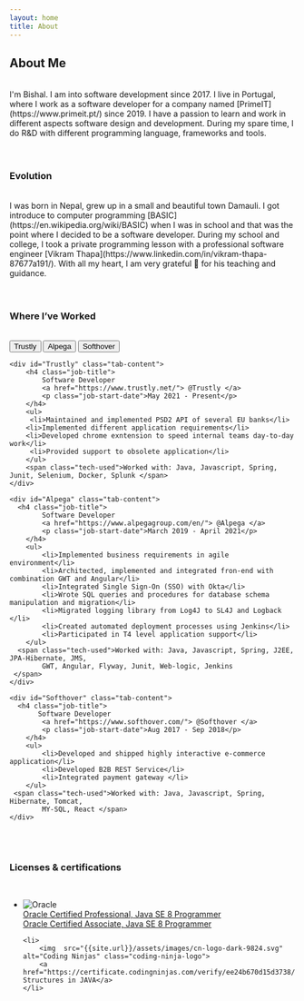 ```yaml
---
layout: home
title: About 
---
```

<link href="{{site.url}}/assets/css/about.css" rel="stylesheet"/>

## About Me

<br />
I'm Bishal. I am into software development since 2017. I live in Portugal, where I work as
a software developer for a company named [PrimeIT](https://www.primeit.pt/) since 2019. I have
a passion to learn and work in different aspects software design and development. During my spare
time, I do R&D with different programming language, frameworks and tools.
<br /><br /><br />

### Evolution

<br />
I was born in Nepal, grew up in a small and beautiful town Damauli. I got introduce to computer programming
[BASIC](https://en.wikipedia.org/wiki/BASIC) when I was in school and that was the point where I decided to 
be a software developer. During my school and college, I took a private programming lesson with a professional 
software engineer [Vikram Thapa](https://www.linkedin.com/in/vikram-thapa-87677a191/). With all my heart, I am very grateful 🙏
for his teaching and guidance.
<br /><br /><br />

### Where I’ve Worked
<br />
<div class="work-timeline">
    <div class="tab">
      <button class="tab-links" onclick="showTabContent(event, 'Trustly')" id="defaultOpen">Trustly</button>
      <button class="tab-links" onclick="showTabContent(event, 'Alpega')">Alpega</button>
      <button class="tab-links" onclick="showTabContent(event, 'Softhover')">Softhover</button>
    </div>


    <div id="Trustly" class="tab-content">
        <h4 class="job-title">
            Software Developer 
            <a href="https://www.trustly.net/"> @Trustly </a>
            <p class="job-start-date">May 2021 - Present</p>
        </h4>
        <ul>
         <li>Maintained and implemented PSD2 API of several EU banks</li>
        <li>Implemented different application requirements</li>
        <li>Developed chrome exntension to speed internal teams day-to-day work</li>
         <li>Provided support to obsolete application</li>
        </ul>
        <span class="tech-used">Worked with: Java, Javascript, Spring, Junit, Selenium, Docker, Splunk </span>
    </div>

    <div id="Alpega" class="tab-content">
      <h4 class="job-title">
            Software Developer 
            <a href="https://www.alpegagroup.com/en/"> @Alpega </a>
            <p class="job-start-date">March 2019 - April 2021</p>
        </h4>
        <ul>
            <li>Implemented business requirements in agile environment</li>
            <li>Architected, implemented and integrated fron-end with combination GWT and Angular</li>
            <li>Integrated Single Sign-On (SSO) with Okta</li>
            <li>Wrote SQL queries and procedures for database schema manipulation and migration</li>
            <li>Migrated logging library from Log4J to SL4J and Logback </li>
            <li>Created automated deployment processes using Jenkins</li>
            <li>Participated in T4 level application support</li>
        </ul>
      <span class="tech-used">Worked with: Java, Javascript, Spring, J2EE, JPA-Hibernate, JMS, 
            GWT, Angular, Flyway, Junit, Web-logic, Jenkins
     </span>
    </div>

    <div id="Softhover" class="tab-content">
      <h4 class="job-title">
           Software Developer 
            <a href="https://www.softhover.com/"> @Softhover </a>
            <p class="job-start-date">Aug 2017 - Sep 2018</p>
        </h4>
        <ul>
            <li>Developed and shipped highly interactive e-commerce application</li>
            <li>Developed B2B REST Service</li>
            <li>Integrated payment gateway </li>
        </ul>
     <span class="tech-used">Worked with: Java, Javascript, Spring, Hibernate, Tomcat, 
            MY-SQL, React </span>
    </div>

</div>
<br /> <br />

### Licenses & certifications
<br />
<ul class="certification">
    <li> 
        <img  src="{{site.url}}/assets/images/oracle.jpeg" alt="Oracle" class="oracle-logo" class="oracle-logo">
        <div>
        <a href="https://brm-certview.oracle.com/pls/certview/ecertificate?ssn=OC2165016&trackId=OCPJSE8&key=60c7bda826aa2934d828bcfbbaca192f6b4b64c5">
          Oracle Certified Professional, Java SE 8 Programmer
       </a>
      <br />
      <a href="https://brm-certview.oracle.com/pls/certview/ecertificate?ssn=OC2165016&trackId=OCAJSE8&key=3060afbcf6b5364ef67de44559f9457dc6e76b74">
            Oracle Certified Associate, Java SE 8 Programmer
        </a>
</div>
    </li>
 
    <li> 
        <img  src="{{site.url}}/assets/images/cn-logo-dark-9824.svg" alt="Coding Ninjas" class="coding-ninja-logo">
        <a href="https://certificate.codingninjas.com/verify/ee24b670d15d3738/">Data Structures in JAVA</a>
    </li>
   
</ul>




<script>

function showTabContent(evt, cityName) {
  let i, tabcontent, tablinks;
  tabcontent = document.getElementsByClassName("tab-content");
  for (i = 0; i < tabcontent.length; i++) {
    tabcontent[i].style.display = "none";
  }
  tablinks = document.getElementsByClassName("tab-links");
  for (i = 0; i < tablinks.length; i++) {
    tablinks[i].className = tablinks[i].className.replace(" active", "");
  }
  document.getElementById(cityName).style.display = "block";
  evt.currentTarget.className += " active";
}
// Get the element with id="defaultOpen" and click on it
document.getElementById("defaultOpen").click();
</script>